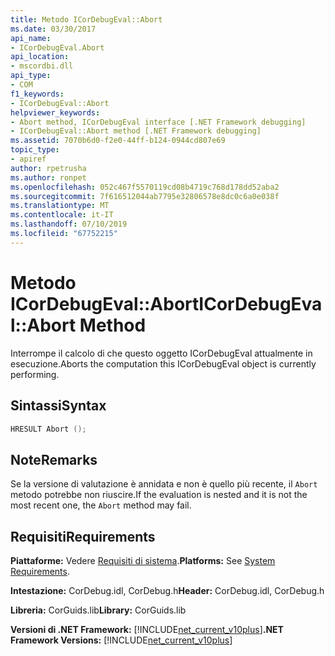 ```yaml
---
title: Metodo ICorDebugEval::Abort
ms.date: 03/30/2017
api_name:
- ICorDebugEval.Abort
api_location:
- mscordbi.dll
api_type:
- COM
f1_keywords:
- ICorDebugEval::Abort
helpviewer_keywords:
- Abort method, ICorDebugEval interface [.NET Framework debugging]
- ICorDebugEval::Abort method [.NET Framework debugging]
ms.assetid: 7070b6d0-f2e0-44ff-b124-0944cd807e69
topic_type:
- apiref
author: rpetrusha
ms.author: ronpet
ms.openlocfilehash: 052c467f5570119cd08b4719c768d178dd52aba2
ms.sourcegitcommit: 7f616512044ab7795e32806578e8dc0c6a0e038f
ms.translationtype: MT
ms.contentlocale: it-IT
ms.lasthandoff: 07/10/2019
ms.locfileid: "67752215"
---
```

# <a name="icordebugevalabort-method"></a><span data-ttu-id="28637-102">Metodo ICorDebugEval::Abort</span><span class="sxs-lookup"><span data-stu-id="28637-102">ICorDebugEval::Abort Method</span></span>
<span data-ttu-id="28637-103">Interrompe il calcolo di che questo oggetto ICorDebugEval attualmente in esecuzione.</span><span class="sxs-lookup"><span data-stu-id="28637-103">Aborts the computation this ICorDebugEval object is currently performing.</span></span>  
  
## <a name="syntax"></a><span data-ttu-id="28637-104">Sintassi</span><span class="sxs-lookup"><span data-stu-id="28637-104">Syntax</span></span>  
  
```cpp  
HRESULT Abort ();  
```  
  
## <a name="remarks"></a><span data-ttu-id="28637-105">Note</span><span class="sxs-lookup"><span data-stu-id="28637-105">Remarks</span></span>  
 <span data-ttu-id="28637-106">Se la versione di valutazione è annidata e non è quello più recente, il `Abort` metodo potrebbe non riuscire.</span><span class="sxs-lookup"><span data-stu-id="28637-106">If the evaluation is nested and it is not the most recent one, the `Abort` method may fail.</span></span>  
  
## <a name="requirements"></a><span data-ttu-id="28637-107">Requisiti</span><span class="sxs-lookup"><span data-stu-id="28637-107">Requirements</span></span>  
 <span data-ttu-id="28637-108">**Piattaforme:** Vedere [Requisiti di sistema](../../../../docs/framework/get-started/system-requirements.md).</span><span class="sxs-lookup"><span data-stu-id="28637-108">**Platforms:** See [System Requirements](../../../../docs/framework/get-started/system-requirements.md).</span></span>  
  
 <span data-ttu-id="28637-109">**Intestazione:** CorDebug.idl, CorDebug.h</span><span class="sxs-lookup"><span data-stu-id="28637-109">**Header:** CorDebug.idl, CorDebug.h</span></span>  
  
 <span data-ttu-id="28637-110">**Libreria:** CorGuids.lib</span><span class="sxs-lookup"><span data-stu-id="28637-110">**Library:** CorGuids.lib</span></span>  
  
 <span data-ttu-id="28637-111">**Versioni di .NET Framework:** [!INCLUDE[net_current_v10plus](../../../../includes/net-current-v10plus-md.md)]</span><span class="sxs-lookup"><span data-stu-id="28637-111">**.NET Framework Versions:** [!INCLUDE[net_current_v10plus](../../../../includes/net-current-v10plus-md.md)]</span></span>
